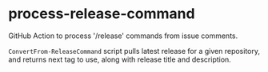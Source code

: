 # process-release-command

GitHub Action to process '/release' commands from issue comments.

`ConvertFrom-ReleaseCommand` script pulls latest release for a given repository,
and returns next tag to use, along with release title and description.
